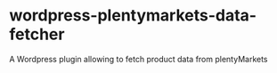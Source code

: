 # wordpress-plentymarkets-data-fetcher
A Wordpress plugin allowing to fetch product data from plentyMarkets
